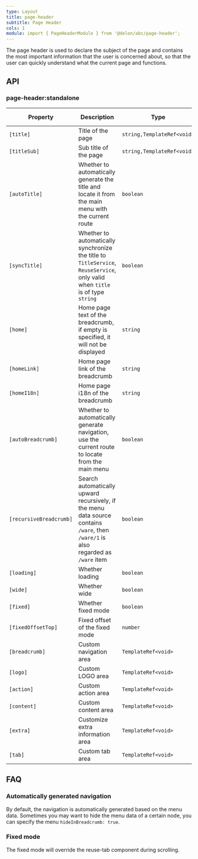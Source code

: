 ```yaml
---
type: Layout
title: page-header
subtitle: Page Header
cols: 1
module: import { PageHeaderModule } from '@delon/abc/page-header';
---
```


The page header is used to declare the subject of the page and contains the most important information that the user is concerned about, so that the user can quickly understand what the current page and functions.

## API

### page-header:standalone

| Property | Description | Type | Default | Global Config |
|----------|-------------|------|---------|---------------|
| `[title]` | Title of the page | `string,TemplateRef<void>` | - | ✅ |
| `[titleSub]` | Sub title of the page | `string,TemplateRef<void>` | - | ✅ |
| `[autoTitle]` | Whether to automatically generate the title and locate it from the main menu with the current route | `boolean` | `true` | ✅ |
| `[syncTitle]` | Whether to automatically synchronize the title to `TitleService`, `ReuseService`, only valid when `title` is of type `string` | `boolean` | `true` | ✅ |
| `[home]` | Home page text of the breadcrumb, if empty is specified, it will not be displayed | `string` | `首页` | ✅ |
| `[homeLink]` | Home page link of the breadcrumb | `string` | `/` | ✅ |
| `[homeI18n]` | Home page i18n of the breadcrumb | `string` | - | ✅ |
| `[autoBreadcrumb]` | Whether to automatically generate navigation, use the current route to locate from the main menu | `boolean` | `true` | ✅ |
| `[recursiveBreadcrumb]` | Search automatically upward recursively, if the menu data source contains `/ware`, then `/ware/1` is also regarded as `/ware` item | `boolean` | `false` | ✅ |
| `[loading]` | Whether loading | `boolean` | `false` | - |
| `[wide]` | Whether wide | `boolean` | `false` | - |
| `[fixed]` | Whether fixed mode | `boolean` | `false` | ✅ |
| `[fixedOffsetTop]` | Fixed offset of the fixed mode | `number` | `64` | ✅ |
| `[breadcrumb]` | Custom navigation area | `TemplateRef<void>` | - | - |
| `[logo]` | Custom LOGO area | `TemplateRef<void>` | - | - |
| `[action]` | Custom action area | `TemplateRef<void>` | - | - |
| `[content]` | Custom content area | `TemplateRef<void>` | - | - |
| `[extra]` | Customize extra information area | `TemplateRef<void>` | - | - |
| `[tab]` | Custom tab area | `TemplateRef<void>` | - | - |

## FAQ

### Automatically generated navigation

By default, the navigation is automatically generated based on the menu data. Sometimes you may want to hide the menu data of a certain node, you can specify the menu `hideInBreadcrumb: true`.

### Fixed mode

The fixed mode will override the reuse-tab component during scrolling.
